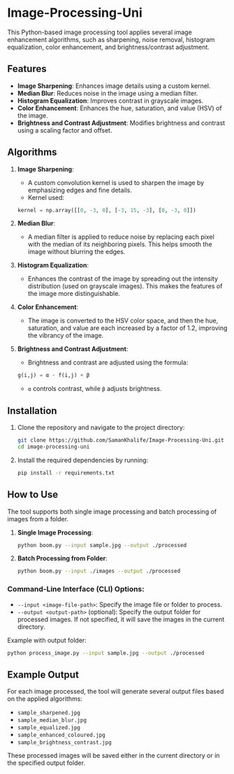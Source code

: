 # Image-Processing-Uni

This Python-based image processing tool applies several image enhancement algorithms, such as sharpening, noise removal, histogram equalization, color enhancement, and brightness/contrast adjustment.

## Features
- **Image Sharpening**: Enhances image details using a custom kernel.
- **Median Blur**: Reduces noise in the image using a median filter.
- **Histogram Equalization**: Improves contrast in grayscale images.
- **Color Enhancement**: Enhances the hue, saturation, and value (HSV) of the image.
- **Brightness and Contrast Adjustment**: Modifies brightness and contrast using a scaling factor and offset.

## Algorithms

1. **Image Sharpening**:
   - A custom convolution kernel is used to sharpen the image by emphasizing edges and fine details.
   - Kernel used:
   ```python
   kernel = np.array([[0, -3, 0], [-3, 15, -3], [0, -3, 0]])
   ```

2. **Median Blur**:
   - A median filter is applied to reduce noise by replacing each pixel with the median of its neighboring pixels. This helps smooth the image without blurring the edges.

3. **Histogram Equalization**:
   - Enhances the contrast of the image by spreading out the intensity distribution (used on grayscale images). This makes the features of the image more distinguishable.

4. **Color Enhancement**:
   - The image is converted to the HSV color space, and then the hue, saturation, and value are each increased by a factor of 1.2, improving the vibrancy of the image.

5. **Brightness and Contrast Adjustment**:
   - Brightness and contrast are adjusted using the formula:
   ```python
   g(i,j) = α ⋅ f(i,j) + β
   ```
   - `α` controls contrast, while `β` adjusts brightness.

## Installation

1. Clone the repository and navigate to the project directory:
   ```bash
   git clone https://github.com/SamanKhalife/Image-Processing-Uni.git
   cd image-processing-uni
   ```

2. Install the required dependencies by running:
   ```bash
   pip install -r requirements.txt
   ```

## How to Use

The tool supports both single image processing and batch processing of images from a folder.

1. **Single Image Processing**:
   ```bash
   python boom.py --input sample.jpg --output ./processed
   ```

2. **Batch Processing from Folder**:
   ```bash
   python boom.py --input ./images --output ./processed
   ```

### Command-Line Interface (CLI) Options:

- `--input <image-file-path>`: Specify the image file or folder to process.
- `--output <output-path>` (optional): Specify the output folder for processed images. If not specified, it will save the images in the current directory.

Example with output folder:
```bash
python process_image.py --input sample.jpg --output ./processed
```

## Example Output

For each image processed, the tool will generate several output files based on the applied algorithms:
- `sample_sharpened.jpg`
- `sample_median_blur.jpg`
- `sample_equalized.jpg`
- `sample_enhanced_coloured.jpg`
- `sample_brightness_contrast.jpg`

These processed images will be saved either in the current directory or in the specified output folder.
